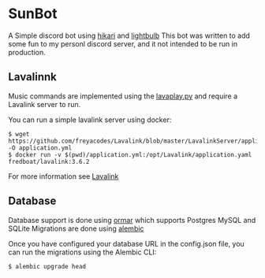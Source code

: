 # SunBot

A Simple discord bot using [hikari](https://github.com/hikari-py/hikari) and [lightbulb](https://github.com/tandemdude/hikari-lightbulb)
This bot was written to add some fun to my personl discord server, and it not intended to be run in production.

## Lavalinnk

Music commands are implemented using the [lavaplay.py](https://github.com/HazemMeqdad/lavaplay.py/) and require a Lavalink server to run.

You can run a simple lavalink server using docker:

```
$ wget https://github.com/freyacodes/Lavalink/blob/master/LavalinkServer/application.yml.example -O application.yml
$ docker run -v $(pwd)/application.yml:/opt/Lavalink/application.yaml fredboat/lavalink:3.6.2
```

For more information see [Lavalink](https://github.com/freyacodes/Lavalink)

## Database

Database support is done using [ormar](https://github.com/collerek/ormar) which supports Postgres MySQL and SQLite
Migrations are done using [alembic](https://alembic.sqlalchemy.org/en/latest/)

Once you have configured your database URL in the config.json file, you can run the migrations using the Alembic CLI:

```
$ alembic upgrade head
```

